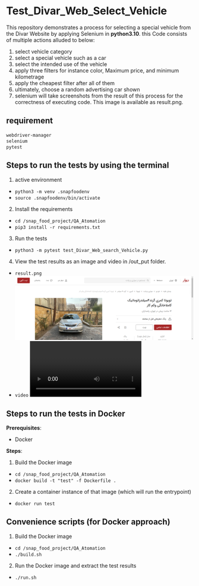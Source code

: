 # Test_Divar_Web_Select_Vehicle

This repository demonstrates a process for selecting a special vehicle from the Divar Website by applying Selenium in **python3.10**.
this Code consists of multiple actions alluded to below:
1) select vehicle category
2) select a special vehicle such as a car
3) select the intended use of the vehicle
4) apply three filters for instance color, Maximum price, and minimum kilometrage
5) apply the cheapest filter after all of them
6) ultimately, choose a random advertising car shown
7) selenium will take screenshots from the result of this process for the correctness of executing code. This image is available as result.png.

## requirement
    webdriver-manager
    selenium 
    pytest
    
## Steps to run the tests by using the terminal 
1) active environment
- `python3 -m venv .snapfoodenv`
- `source .snapfoodenv/bin/activate`
2) Install the requirements
- `cd /snap_food_project/QA_Atomation`
- `pip3 install -r requirements.txt`
3) Run the tests
- `python3 -m pytest test_Divar_Web_search_Vehicle.py`
4) View the test results as an image and video in /out_put folder.
- `result.png`
![Image Alt Text](out_put/result.png)
- `video`
![Watch the video](out_put/video_of_result.webm)


## Steps to run the tests in Docker

**Prerequisites**:

- Docker

**Steps**:

1) Build the Docker image
- `cd /snap_food_project/QA_Atomation`
- `docker build -t "test" -f Dockerfile .`
2) Create a container instance of that image (which will run the entrypoint)
- `docker run test`

## Convenience scripts (for Docker approach)

1) Build the Docker image
- `cd /snap_food_project/QA_Atomation`
- `./build.sh`
2) Run the Docker image and extract the test results
- `./run.sh`
